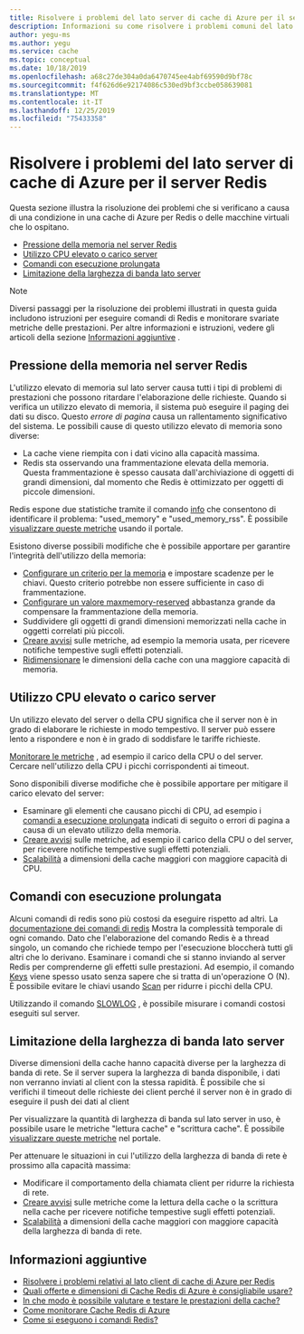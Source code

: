 ```yaml
---
title: Risolvere i problemi del lato server di cache di Azure per il server Redis
description: Informazioni su come risolvere i problemi comuni del lato server con cache di Azure per Redis, ad esempio l'utilizzo della memoria, la CPU elevata, i comandi con esecuzione prolungata o limitazioni della larghezza di banda.
author: yegu-ms
ms.author: yegu
ms.service: cache
ms.topic: conceptual
ms.date: 10/18/2019
ms.openlocfilehash: a68c27de304a0da6470745ee4abf69590d9bf78c
ms.sourcegitcommit: f4f626d6e92174086c530ed9bf3ccbe058639081
ms.translationtype: MT
ms.contentlocale: it-IT
ms.lasthandoff: 12/25/2019
ms.locfileid: "75433358"
---
```

# <a name="troubleshoot-azure-cache-for-redis-server-side-issues"></a>Risolvere i problemi del lato server di cache di Azure per il server Redis

Questa sezione illustra la risoluzione dei problemi che si verificano a causa di una condizione in una cache di Azure per Redis o delle macchine virtuali che lo ospitano.

- [Pressione della memoria nel server Redis](#memory-pressure-on-redis-server)
- [Utilizzo CPU elevato o carico server](#high-cpu-usage-or-server-load)
- [Comandi con esecuzione prolungata](#long-running-commands)
- [Limitazione della larghezza di banda lato server](#server-side-bandwidth-limitation)

> [!NOTE]
> Diversi passaggi per la risoluzione dei problemi illustrati in questa guida includono istruzioni per eseguire comandi di Redis e monitorare svariate metriche delle prestazioni. Per altre informazioni e istruzioni, vedere gli articoli della sezione [Informazioni aggiuntive](#additional-information) .
>

## <a name="memory-pressure-on-redis-server"></a>Pressione della memoria nel server Redis

L'utilizzo elevato di memoria sul lato server causa tutti i tipi di problemi di prestazioni che possono ritardare l'elaborazione delle richieste. Quando si verifica un utilizzo elevato di memoria, il sistema può eseguire il paging dei dati su disco. Questo _errore di pagina_ causa un rallentamento significativo del sistema. Le possibili cause di questo utilizzo elevato di memoria sono diverse:

- La cache viene riempita con i dati vicino alla capacità massima.
- Redis sta osservando una frammentazione elevata della memoria. Questa frammentazione è spesso causata dall'archiviazione di oggetti di grandi dimensioni, dal momento che Redis è ottimizzato per oggetti di piccole dimensioni.

Redis espone due statistiche tramite il comando [info](https://redis.io/commands/info) che consentono di identificare il problema: "used_memory" e "used_memory_rss". È possibile [visualizzare queste metriche](cache-how-to-monitor.md#view-metrics-with-azure-monitor) usando il portale.

Esistono diverse possibili modifiche che è possibile apportare per garantire l'integrità dell'utilizzo della memoria:

- [Configurare un criterio per la memoria](cache-configure.md#maxmemory-policy-and-maxmemory-reserved) e impostare scadenze per le chiavi. Questo criterio potrebbe non essere sufficiente in caso di frammentazione.
- [Configurare un valore maxmemory-reserved](cache-configure.md#maxmemory-policy-and-maxmemory-reserved) abbastanza grande da compensare la frammentazione della memoria.
- Suddividere gli oggetti di grandi dimensioni memorizzati nella cache in oggetti correlati più piccoli.
- [Creare avvisi](cache-how-to-monitor.md#alerts) sulle metriche, ad esempio la memoria usata, per ricevere notifiche tempestive sugli effetti potenziali.
- [Ridimensionare](cache-how-to-scale.md) le dimensioni della cache con una maggiore capacità di memoria.

## <a name="high-cpu-usage-or-server-load"></a>Utilizzo CPU elevato o carico server

Un utilizzo elevato del server o della CPU significa che il server non è in grado di elaborare le richieste in modo tempestivo. Il server può essere lento a rispondere e non è in grado di soddisfare le tariffe richieste.

[Monitorare le metriche](cache-how-to-monitor.md#view-metrics-with-azure-monitor) , ad esempio il carico della CPU o del server. Cercare nell'utilizzo della CPU i picchi corrispondenti ai timeout.

Sono disponibili diverse modifiche che è possibile apportare per mitigare il carico elevato del server:

- Esaminare gli elementi che causano picchi di CPU, ad esempio i [comandi a esecuzione prolungata](#long-running-commands) indicati di seguito o errori di pagina a causa di un elevato utilizzo della memoria.
- [Creare avvisi](cache-how-to-monitor.md#alerts) sulle metriche, ad esempio il carico della CPU o del server, per ricevere notifiche tempestive sugli effetti potenziali.
- [Scalabilità](cache-how-to-scale.md) a dimensioni della cache maggiori con maggiore capacità di CPU.

## <a name="long-running-commands"></a>Comandi con esecuzione prolungata

Alcuni comandi di redis sono più costosi da eseguire rispetto ad altri. La [documentazione dei comandi di redis](https://redis.io/commands) Mostra la complessità temporale di ogni comando. Dato che l'elaborazione del comando Redis è a thread singolo, un comando che richiede tempo per l'esecuzione bloccherà tutti gli altri che lo derivano. Esaminare i comandi che si stanno inviando al server Redis per comprenderne gli effetti sulle prestazioni. Ad esempio, il comando [Keys](https://redis.io/commands/keys) viene spesso usato senza sapere che si tratta di un'operazione O (N). È possibile evitare le chiavi usando [Scan](https://redis.io/commands/scan) per ridurre i picchi della CPU.

Utilizzando il comando [SLOWLOG](https://redis.io/commands/slowlog) , è possibile misurare i comandi costosi eseguiti sul server.

## <a name="server-side-bandwidth-limitation"></a>Limitazione della larghezza di banda lato server

Diverse dimensioni della cache hanno capacità diverse per la larghezza di banda di rete. Se il server supera la larghezza di banda disponibile, i dati non verranno inviati al client con la stessa rapidità. È possibile che si verifichi il timeout delle richieste dei client perché il server non è in grado di eseguire il push dei dati al client

Per visualizzare la quantità di larghezza di banda sul lato server in uso, è possibile usare le metriche "lettura cache" e "scrittura cache". È possibile [visualizzare queste metriche](cache-how-to-monitor.md#view-metrics-with-azure-monitor) nel portale.

Per attenuare le situazioni in cui l'utilizzo della larghezza di banda di rete è prossimo alla capacità massima:

- Modificare il comportamento della chiamata client per ridurre la richiesta di rete.
- [Creare avvisi](cache-how-to-monitor.md#alerts) sulle metriche come la lettura della cache o la scrittura nella cache per ricevere notifiche tempestive sugli effetti potenziali.
- [Scalabilità](cache-how-to-scale.md) a dimensioni della cache maggiori con maggiore capacità della larghezza di banda di rete.

## <a name="additional-information"></a>Informazioni aggiuntive

- [Risolvere i problemi relativi al lato client di cache di Azure per Redis](cache-troubleshoot-client.md)
- [Quali offerte e dimensioni di Cache Redis di Azure è consigliabile usare?](cache-faq.md#what-azure-cache-for-redis-offering-and-size-should-i-use)
- [In che modo è possibile valutare e testare le prestazioni della cache?](cache-faq.md#how-can-i-benchmark-and-test-the-performance-of-my-cache)
- [Come monitorare Cache Redis di Azure](cache-how-to-monitor.md)
- [Come si eseguono i comandi Redis?](cache-faq.md#how-can-i-run-redis-commands)
